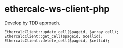 ethercalc-ws-client-php
=======================
Develop by TDD approach.
```
EthercalcClient::update_cell($pageid, $array_cell);
EthercalcClient::get_cell($pageid, $cellid);
EthercalcClient::delete_cell($pageid, $cellid);
```
